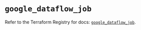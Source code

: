 # `google_dataflow_job`

Refer to the Terraform Registry for docs: [`google_dataflow_job`](https://registry.terraform.io/providers/hashicorp/google-beta/5.18.0/docs/resources/google_dataflow_job).
